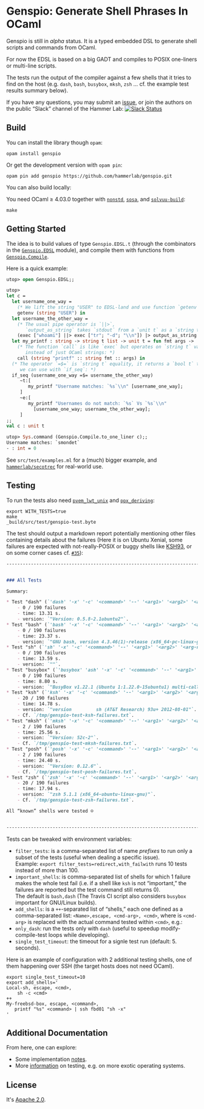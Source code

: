 Genspio: Generate Shell Phrases In OCaml
========================================

Genspio is still in *alpha* status. It is a typed embedded DSL to generate shell
scripts and commands from OCaml.

For now the EDSL is based on a big GADT and compiles to POSIX one-liners or
multi-line scripts.

The tests run the output of the compiler against a few shells that it tries to
find on the host (e.g. `dash`, `bash`, `busybox`, `mksh`, `zsh` … cf. the
example test results summary below).

If you have any questions, you may submit an
[issue](https://github.com/hammerlab/genspio/issues), or join
the authors on the public “Slack” channel of the Hammer Lab:
[![Slack Status](http://publicslack.hammerlab.org/badge.svg)](http://publicslack.hammerlab.org)

Build
-----

You can install the library though `opam`:

    opam install genspio

Or get the development version with `opam pin`:

    opam pin add genspio https://github.com/hammerlab/genspio.git

You can also build locally:

You need OCaml ≥ 4.03.0 together with
[`nonstd`](http://www.hammerlab.org/docs/nonstd/master/index.html),
[`sosa`](http://www.hammerlab.org/docs/sosa/master/index.html), and
[`solvuu-build`](https://github.com/solvuu/solvuu-build):

    make
    
Getting Started
---------------

The idea is to build values of type `Genspio.EDSL.t` (through the combinators in
the [`Genspio.EDSL`](src/lib/EDSL.mli) module), and compile them with
functions from [`Genspio.Compile`](src/lib/compile.mli).

Here is a quick example:

```ocaml
utop> open Genspio.EDSL;;

utop> 
let c =
  let username_one_way =
    (* We lift the string "USER" to EDSL-land and use function `getenv`: *)
    getenv (string "USER") in
  let username_the_other_way =
    (* The usual pipe operator is `||>`,
       `output_as_string` takes `stdout` from a `unit t` as a `string t`. *)
    (exec ["whoami"] ||> exec ["tr"; "-d"; "\\n"]) |> output_as_string in
  let my_printf : string -> string t list -> unit t = fun fmt args ->
    (* The function `call` is like `exec` but operates on `string t` values
       instead of just OCaml strings: *)
    call (string "printf" :: string fmt :: args) in
  (* The operator `=$=` is `string t` equality, it returns a `bool t` that
     we can use with `if_seq`: *)
  if_seq (username_one_way =$= username_the_other_way)
     ~t:[
        my_printf "Username matches: `%s`\\n" [username_one_way];
     ]
     ~e:[
        my_printf "Usernames do not match: `%s` Vs `%s`\\n"
          [username_one_way; username_the_other_way];
     ]
;;
val c : unit t

utop> Sys.command (Genspio.Compile.to_one_liner c);;
Username matches: `smondet`
- : int = 0
```


See `src/test/examples.ml` for a (much) bigger example, and 
[`hammerlab/secotrec`](https://github.com/hammerlab/secotrec) for real-world
use.


Testing
-------

To run the tests
also need
[`pvem_lwt_unix`](http://www.hammerlab.org/docs/pvem_lwt_unix/master/index.html)
and
[`ppx_deriving`](https://github.com/whitequark/ppx_deriving):

    export WITH_TESTS=true
    make
    _build/src/test/genspio-test.byte

The test should output a markdown report potentially mentioning other files
containing details about the failures (Here it is on Ubuntu Xenial, some
failures are expected with not-really-POSIX or buggy shells like
[KSH93](https://en.wikipedia.org/wiki/Korn_shell), or on some corner cases
cf. [`#35`](https://github.com/hammerlab/genspio/issues/35)):

```markdown
--------------------------------------------------------------------------------


### All Tests

Summary:

* Test "dash" (`'dash' '-x' '-c' '<command>' '--' '<arg1>' '<arg2>' '<arg-n>'`):
    - 0 / 190 failures
    - time: 13.31 s.
    - version: `"Version: 0.5.8-2.1ubuntu2"`.
* Test "bash" (`'bash' '-x' '-c' '<command>' '--' '<arg1>' '<arg2>' '<arg-n>'`):
    - 0 / 190 failures
    - time: 23.37 s.
    - version: `"GNU bash, version 4.3.46(1)-release (x86_64-pc-linux-gnu)"`.
* Test "sh" (`'sh' '-x' '-c' '<command>' '--' '<arg1>' '<arg2>' '<arg-n>'`):
    - 0 / 190 failures
    - time: 13.59 s.
    - version: `""`.
* Test "busybox" (`'busybox' 'ash' '-x' '-c' '<command>' '--' '<arg1>' '<arg2>' '<arg-n>'`):
    - 0 / 190 failures
    - time: 8.80 s.
    - version: `"BusyBox v1.22.1 (Ubuntu 1:1.22.0-15ubuntu1) multi-call binary."`.
* Test "ksh" (`'ksh' '-x' '-c' '<command>' '--' '<arg1>' '<arg2>' '<arg-n>'`):
    - 20 / 190 failures
    - time: 14.78 s.
    - version: `"version         sh (AT&T Research) 93u+ 2012-08-01"`.
    - Cf. `/tmp/genspio-test-ksh-failures.txt`.
* Test "mksh" (`'mksh' '-x' '-c' '<command>' '--' '<arg1>' '<arg2>' '<arg-n>'`):
    - 2 / 190 failures
    - time: 25.56 s.
    - version: `"Version: 52c-2"`.
    - Cf. `/tmp/genspio-test-mksh-failures.txt`.
* Test "posh" (`'posh' '-x' '-c' '<command>' '--' '<arg1>' '<arg2>' '<arg-n>'`):
    - 2 / 190 failures
    - time: 24.40 s.
    - version: `"Version: 0.12.6"`.
    - Cf. `/tmp/genspio-test-posh-failures.txt`.
* Test "zsh" (`'zsh' '-x' '-c' '<command>' '--' '<arg1>' '<arg2>' '<arg-n>'`):
    - 20 / 190 failures
    - time: 17.94 s.
    - version: `"zsh 5.1.1 (x86_64-ubuntu-linux-gnu)"`.
    - Cf. `/tmp/genspio-test-zsh-failures.txt`.

All “known” shells were tested ☺


--------------------------------------------------------------------------------
```

Tests can be tweaked with environment variables:

- `filter_tests`: is a comma-separated list of name *prefixes* to run only a
  subset of the tests (useful when dealing a specific issue).<br/>
  Example: `export filter_tests=redirect,with_failwith` runs 10 tests instead of
  more than 100.
- `important_shells`: is comma-separated list of shells for which 1 failure makes
  the whole test fail (i.e. if a shell like `ksh` is not “important,” the
  failures are reported but the test command still returns 0).<br/>
  The default is `bash,dash` (The Travis CI script also considers `busybox`
  important for GNU/Linux builds).
- `add_shells`: is a `++`-separated list of “shells,” each one defined as a
  comma-separated list: `<Name>,escape, <cmd-arg>, <cmd>`, where is
  `<cmd-arg>` is replaced with the actual command tested within `<cmd>`, e.g.:
- `only_dash`: run the tests only with `dash` (useful to speedup
  modify-compile-test loops while developing).
- `single_test_timeout`: the timeout for a signle test run
  (default: 5. seconds).

Here is an example of configuration with 2 additional testing shells, one of
them happening over SSH (the target hosts does not need OCaml).

```
export single_test_timeout=10
export add_shells='
Local-sh, escape, <cmd>,
    sh -c <cmd>
++
My-freebsd-box, escape, <command>,
   printf "%s" <command> | ssh fbd01 "sh -x"
'
```

Additional Documentation
------------------------

From here, one can explore:

- Some implementation [notes](./doc/exec-return-issue.md).
- More [information](./doc/extra-testing.md) on testing, e.g. on more exotic
  operating systems.


License
-------

It's [Apache 2.0](http://www.apache.org/licenses/LICENSE-2.0).
